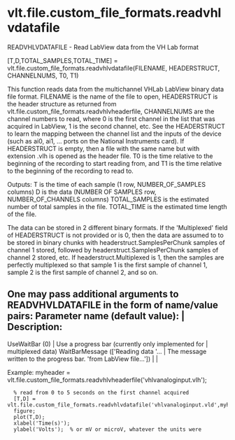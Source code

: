 # vlt.file.custom_file_formats.readvhlvdatafile

  READVHLVDATAFILE - Read LabView data from the VH Lab format
 
   [T,D,TOTAL_SAMPLES,TOTAL_TIME] = vlt.file.custom_file_formats.readvhlvdatafile(FILENAME, HEADERSTRUCT, CHANNELNUMS, T0, T1)
 
   This function reads data from the multichannel VHLab LabView binary
   data file format. FILENAME is the name of the file to open, 
   HEADERSTRUCT is the header structure as returned from 
   vlt.file.custom_file_formats.readvhlvheaderfile, CHANNELNUMS are the channel numbers to read, where
   0 is the first channel in the list that was acquired in LabView, 1 is
   the second channel, etc.  See the HEADERSTRUCT to learn the mapping between
   the channel list and the inputs of the device (such as ai0, ai1, ... ports
   on the National Instruments card). If HEADERSTRUCT is empty, then a file with
   the same name but with extension .vlh is opened as the header file.
   T0 is the time relative to the beginning of the recording to start reading
   from, and T1 is the time relative to the beginning of the recording to read to.
 
   Outputs:
   T is the time of each sample (1 row, NUMBER_OF_SAMPLES columns)
   D is the data (NUMBER OF SAMPLES row, NUMBER_OF_CHANNELS columns)
   TOTAL_SAMPLES is the estimated number of total samples in the file.
   TOTAL_TIME is the estimated time length of the file.
 
   The data can be stored in 2 different binary formats. If the 'Multiplexed'
   field of HEADERSTRUCT is not provided or is 0, then the data are assumed to
   to be stored in binary chunks with headerstruct.SamplesPerChunk samples of channel 1
   stored, followed by headerstruct.SamplesPerChunk samples of channel 2 stored, etc.
   If headerstruct.Multiplexed is 1, then the samples are perfectly multiplexed so that
   sample 1 is the first sample of channel 1, sample 2 is the first sample of channel 2, 
   and so on.
 
   One may pass additional arguments to READVHVLDATAFILE in the form of name/value pairs:
   Parameter name (default value):      |  Description:
   -------------------------------------------------------------------------------------
   UseWaitBar (0)                       |  Use a progress bar (currently only implemented for
                                        |  multiplexed data)
   WaitBarMessage (['Reading data '...  |  The message written to the progress bar.
     'from LabView file...'])           |
                                        |
       
 
 
   Example:
      myheader = vlt.file.custom_file_formats.readvhlvheaderfile('vhlvanaloginput.vlh');
 
      % read from 0 to 5 seconds on the first channel acquired
      [T,D] = vlt.file.custom_file_formats.readvhlvdatafile('vhlvanaloginput.vld',myheader,1,0,5);
      figure;
      plot(T,D);
      xlabel('Time(s)');
      ylabel('Volts');  % or mV or microV, whatever the units were
